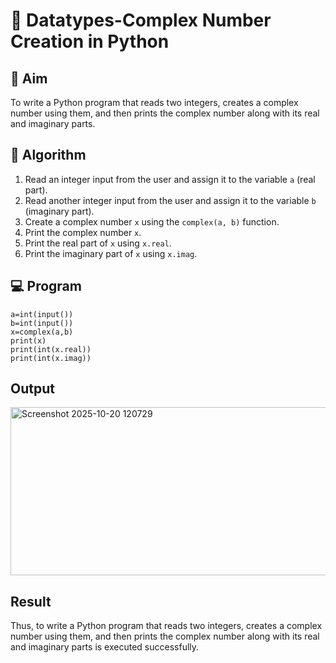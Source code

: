 # 🧮 Datatypes-Complex Number Creation in Python

## 🎯 Aim
To write a Python program that reads two integers, creates a complex number using them, and then prints the complex number along with its real and imaginary parts.

## 🧠 Algorithm
1. Read an integer input from the user and assign it to the variable `a` (real part).
2. Read another integer input from the user and assign it to the variable `b` (imaginary part).
3. Create a complex number `x` using the `complex(a, b)` function.
4. Print the complex number `x`.
5. Print the real part of `x` using `x.real`.
6. Print the imaginary part of `x` using `x.imag`.

## 💻 Program
```
a=int(input())
b=int(input())
x=complex(a,b)
print(x)
print(int(x.real))
print(int(x.imag))
```
## Output
<img width="533" height="269" alt="Screenshot 2025-10-20 120729" src="https://github.com/user-attachments/assets/f4326d8f-280a-4b49-a29e-af9d12b07a3d" />

## Result
Thus, to write a Python program that reads two integers, creates a complex number using them, and then prints the complex number along with its real and imaginary parts is executed successfully.
